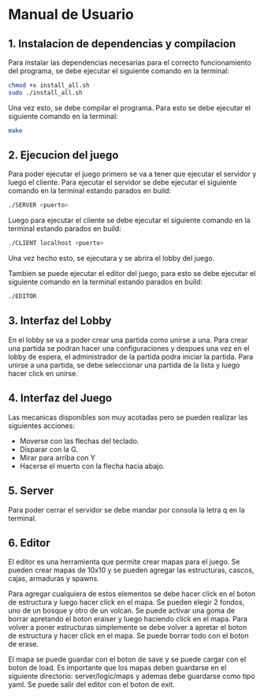 # Manual de Usuario

## 1. Instalacion de dependencias y compilacion

Para instalar las dependencias necesarias para el correcto funcionamiento del programa, se debe ejecutar el siguiente comando en la terminal:

```bash
chmod +x install_all.sh
sudo ./install_all.sh
```

Una vez esto, se debe compilar el programa. Para esto se debe ejecutar el siguiente comando en la terminal:

```bash
make
```

## 2. Ejecucion del juego

Para poder ejecutar el juego primero se va a tener que ejecutar el servidor y luego el cliente. Para ejecutar el servidor se debe ejecutar el siguiente comando en la terminal estando parados en build:

```bash
./SERVER <puerto>
```

Luego para ejecutar el cliente se debe ejecutar el siguiente comando en la terminal estando parados en build:

```bash
./CLIENT localhost <puerto>
```

Una vez hecho esto, se ejecutara y se abrira el lobby del juego.

Tambien se puede ejecutar el editor del juego, para esto se debe ejecutar el siguiente comando en la terminal estando parados en build:

```bash
./EDITOR
```

## 3. Interfaz del Lobby

En el lobby se va a poder crear una partida como unirse a una. Para crear una partida se podran hacer una configuraciones y despues una vez en el lobby de espera, el administrador de la partida podra iniciar la partida. Para unirse a una partida, se debe seleccionar una partida de la lista y luego hacer click en unirse.

## 4. Interfaz del Juego

Las mecanicas disponibles son muy acotadas pero se pueden realizar las siguientes acciones:

- Moverse con las flechas del teclado.
- Disparar con la G.
- Mirar para arriba con Y
- Hacerse el muerto con la flecha hacia abajo.

## 5. Server

Para poder cerrar el servidor se debe mandar por consola la letra q en la terminal.

## 6. Editor

El editor es una herramienta que permite crear mapas para el juego. Se pueden crear mapas de 10x10 y se pueden agregar las estructuras, cascos, cajas, armaduras y spawns.

Para agregar cualquiera de estos elementos se debe hacer click en el boton de estructura y luego hacer click en el mapa. Se pueden elegir 2 fondos, uno de un bosque y otro de un volcan. Se puede activar una goma de borrar apretando el boton eraiser y luego haciendo click en el mapa. Para volver a poner estructuras simplemente se debe volver a apretar el boton de estructura y hacer click en el mapa. Se puede borrar todo con el boton de erase.

El mapa se puede guardar con el boton de save y se puede cargar con el boton de load. Es importante que los mapas deben guardarse en el siguiente directorio: server/logic/maps y ademas debe guardarse como tipo yaml. Se puede salir del editor con el boton de exit.
